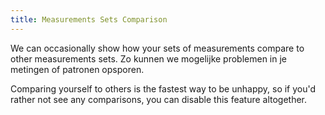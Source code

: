 ```yaml
---
title: Measurements Sets Comparison
---
```


We can occasionally show how your sets of measurements compare to other measurements sets. Zo kunnen we mogelijke problemen in je metingen of patronen opsporen.

Comparing yourself to others is the fastest way to be unhappy, so if you'd rather not see any comparisons, you can disable this feature altogether.
